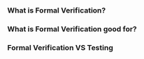 ### What is Formal Verification?

### What is Formal Verification good for?

### Formal Verification VS Testing
